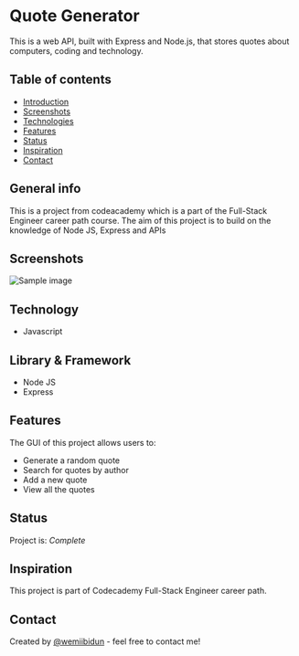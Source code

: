 # Quote Generator
This is a web API, built with Express and Node.js, that stores quotes about computers, coding and technology.

## Table of contents
* [Introduction](#general-info)
* [Screenshots](#screenshots)
* [Technologies](#technologies)
* [Features](#features)
* [Status](#status)
* [Inspiration](#inspiration)
* [Contact](#contact)

## General info
This is a project from codeacademy which is a part of the Full-Stack Engineer career path course. The aim of this project is to build on the knowledge of Node JS, Express and APIs

## Screenshots
![Sample image](public/quote_api)

## Technology
* Javascript
## Library & Framework
* Node JS
* Express

## Features
The GUI of this project allows users to:
* Generate a random quote
* Search for quotes by author
* Add a new quote
* View all the quotes

## Status
Project is: _Complete_

## Inspiration
This project is part of Codecademy Full-Stack Engineer career path.

## Contact
Created by [@wemiibidun](https://twitter.com/wemiibidun/) - feel free to contact me!
